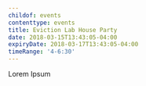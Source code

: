 ```yaml
---
childof: events
contenttype: events
title: Eviction Lab House Party
date: 2018-03-15T13:43:05-04:00
expiryDate: 2018-03-17T13:43:05-04:00
timeRange: '4-6:30'
---
```

Lorem Ipsum
